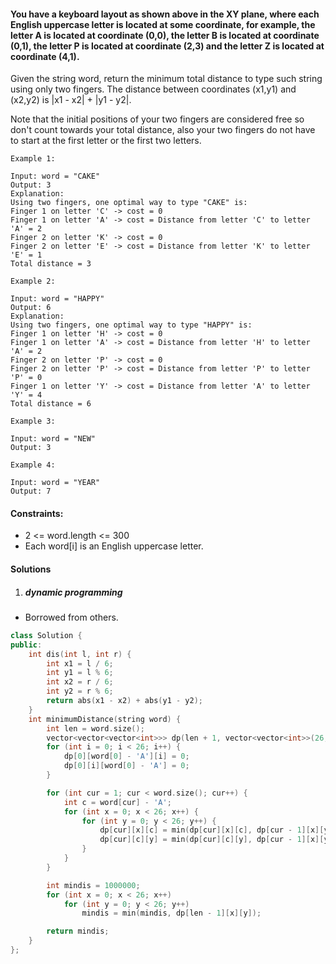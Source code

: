 #### You have a keyboard layout as shown above in the XY plane, where each English uppercase letter is located at some coordinate, for example, the letter A is located at coordinate (0,0), the letter B is located at coordinate (0,1), the letter P is located at coordinate (2,3) and the letter Z is located at coordinate (4,1).

Given the string word, return the minimum total distance to type such string using only two fingers. The distance between coordinates (x1,y1) and (x2,y2) is |x1 - x2| + |y1 - y2|. 

Note that the initial positions of your two fingers are considered free so don't count towards your total distance, also your two fingers do not have to start at the first letter or the first two letters.

 
```
Example 1:

Input: word = "CAKE"
Output: 3
Explanation: 
Using two fingers, one optimal way to type "CAKE" is: 
Finger 1 on letter 'C' -> cost = 0 
Finger 1 on letter 'A' -> cost = Distance from letter 'C' to letter 'A' = 2 
Finger 2 on letter 'K' -> cost = 0 
Finger 2 on letter 'E' -> cost = Distance from letter 'K' to letter 'E' = 1 
Total distance = 3

Example 2:

Input: word = "HAPPY"
Output: 6
Explanation: 
Using two fingers, one optimal way to type "HAPPY" is:
Finger 1 on letter 'H' -> cost = 0
Finger 1 on letter 'A' -> cost = Distance from letter 'H' to letter 'A' = 2
Finger 2 on letter 'P' -> cost = 0
Finger 2 on letter 'P' -> cost = Distance from letter 'P' to letter 'P' = 0
Finger 1 on letter 'Y' -> cost = Distance from letter 'A' to letter 'Y' = 4
Total distance = 6

Example 3:

Input: word = "NEW"
Output: 3

Example 4:

Input: word = "YEAR"
Output: 7
```

 

#### Constraints:

-    2 <= word.length <= 300
-    Each word[i] is an English uppercase letter.


#### Solutions

1. ##### dynamic programming

- Borrowed from others.

```c++
class Solution {
public:
    int dis(int l, int r) {
        int x1 = l / 6;
        int y1 = l % 6;
        int x2 = r / 6;
        int y2 = r % 6;
        return abs(x1 - x2) + abs(y1 - y2);
    }
    int minimumDistance(string word) {
        int len = word.size();
        vector<vector<vector<int>>> dp(len + 1, vector<vector<int>>(26, vector<int>(26, 1000000)));
        for (int i = 0; i < 26; i++) {
            dp[0][word[0] - 'A'][i] = 0;
            dp[0][i][word[0] - 'A'] = 0;
        }

        for (int cur = 1; cur < word.size(); cur++) {
            int c = word[cur] - 'A';
            for (int x = 0; x < 26; x++) {
                for (int y = 0; y < 26; y++) {
                    dp[cur][x][c] = min(dp[cur][x][c], dp[cur - 1][x][y] + dis(y, c));
                    dp[cur][c][y] = min(dp[cur][c][y], dp[cur - 1][x][y] + dis(x, c));
                }
            }
        }

        int mindis = 1000000;
        for (int x = 0; x < 26; x++)
            for (int y = 0; y < 26; y++)
                mindis = min(mindis, dp[len - 1][x][y]);

        return mindis;
    }
};
```
